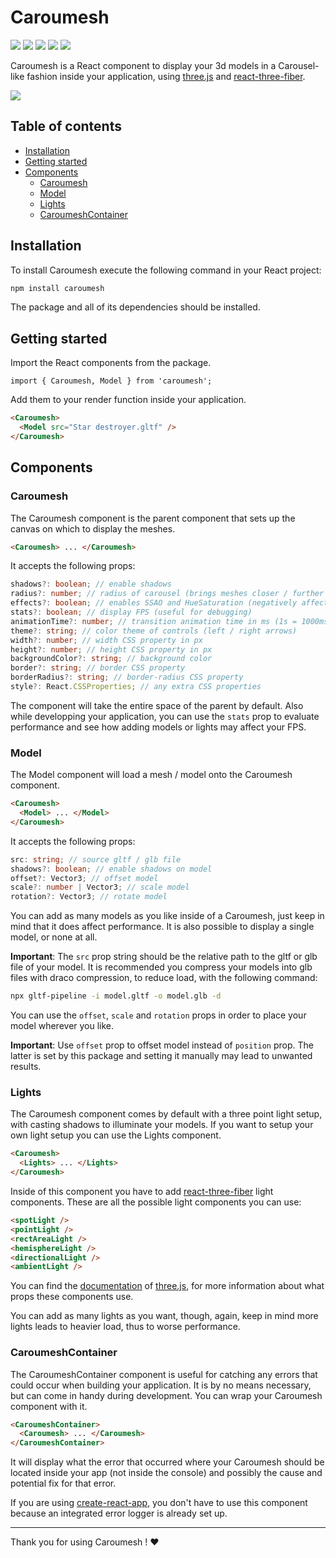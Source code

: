 # Caroumesh <!-- omit in toc -->

![](https://img.shields.io/npm/v/caroumesh)
![](https://img.shields.io/npm/dt/caroumesh)
![](https://img.shields.io/github/workflow/status/adonis-stavridis/caroumesh/CI)
![](https://img.shields.io/github/issues/adonis-stavridis/caroumesh)
![](https://img.shields.io/npm/l/caroumesh)

Caroumesh is a React component to display your 3d models in a Carousel-like
fashion inside your application, using
[three.js](https://github.com/mrdoob/three.js) and
[react-three-fiber](https://github.com/pmndrs/react-three-fiber).

![](https://i.imgur.com/eeA5TUl.gif)

## Table of contents <!-- omit in toc -->

- [Installation](#installation)
- [Getting started](#getting-started)
- [Components](#components)
  - [Caroumesh](#caroumesh)
  - [Model](#model)
  - [Lights](#lights)
  - [CaroumeshContainer](#caroumeshcontainer)

## Installation

To install Caroumesh execute the following command in your React project:

```bash
npm install caroumesh
```

The package and all of its dependencies should be installed.

## Getting started

Import the React components from the package.

```tsx
import { Caroumesh, Model } from 'caroumesh';
```

Add them to your render function inside your application.

```html
<Caroumesh>
  <Model src="Star destroyer.gltf" />
</Caroumesh>
```

<!-- TODO: add live example and github to caroumesh-example -->

## Components

### Caroumesh

The Caroumesh component is the parent component that sets up the canvas on which
to display the meshes.

```html
<Caroumesh> ... </Caroumesh>
```

It accepts the following props:

```ts
shadows?: boolean; // enable shadows
radius?: number; // radius of carousel (brings meshes closer / further together)
effects?: boolean; // enables SSAO and HueSaturation (negatively affects FPS)
stats?: boolean; // display FPS (useful for debugging)
animationTime?: number; // transition animation time in ms (1s = 1000ms)
theme?: string; // color theme of controls (left / right arrows)
width?: number; // width CSS property in px
height?: number; // height CSS property in px
backgroundColor?: string; // background color
border?: string; // border CSS property
borderRadius?: string; // border-radius CSS property
style?: React.CSSProperties; // any extra CSS properties
```

The component will take the entire space of the parent by default. Also while
developping your application, you can use the `stats` prop to evaluate
performance and see how adding models or lights may affect your FPS.

### Model

The Model component will load a mesh / model onto the Caroumesh component.

```html
<Caroumesh>
  <Model> ... </Model>
</Caroumesh>
```

It accepts the following props:

```ts
src: string; // source gltf / glb file
shadows?: boolean; // enable shadows on model
offset?: Vector3; // offset model
scale?: number | Vector3; // scale model
rotation?: Vector3; // rotate model
```

You can add as many models as you like inside of a Caroumesh, just keep in mind
that it does affect performance. It is also possible to display a single model,
or none at all.

**Important**: The `src` prop string should be the relative path to the gltf or
glb file of your model. It is recommended you compress your models into glb
files with draco compression, to reduce load, with the following command:

```bash
npx gltf-pipeline -i model.gltf -o model.glb -d
```

You can use the `offset`, `scale` and `rotation` props in order to place your
model wherever you like.

**Important**: Use `offset` prop to offset model instead of `position` prop.
The latter is set by this package and setting it manually may lead to unwanted
results.

### Lights

The Caroumesh component comes by default with a three point light setup, with
casting shadows to illuminate your models. If you want to setup your own light
setup you can use the Lights component.

```html
<Caroumesh>
  <Lights> ... </Lights>
</Caroumesh>
```

Inside of this component you have to add
[react-three-fiber](https://github.com/pmndrs/react-three-fiber) light
components. These are all the possible light components you can use:

```html
<spotLight />
<pointLight />
<rectAreaLight />
<hemisphereLight />
<directionalLight />
<ambientLight />
```

You can find the
[documentation](https://threejs.org/docs/index.html?q=light#api/en/lights/Light)
of [three.js](https://github.com/mrdoob/three.js), for more information about
what props these components use.

You can add as many lights as you want, though, again, keep in mind more lights
leads to heavier load, thus to worse performance.

### CaroumeshContainer

The CaroumeshContainer component is useful for catching any errors that could
occur when building your application. It is by no means necessary, but can come
in handy during development. You can wrap your Caroumesh component with it.

```html
<CaroumeshContainer>
  <Caroumesh> ... </Caroumesh>
</CaroumeshContainer>
```

It will display what the error that occurred where your Caroumesh should be
located inside your app (not inside the console) and possibly the cause and
potential fix for that error.

If you are using
[create-react-app](https://github.com/facebook/create-react-app), you don't have
to use this component because an integrated error logger is already set up.

<!-- TODO: complete example -->

---

Thank you for using Caroumesh ! ❤️
